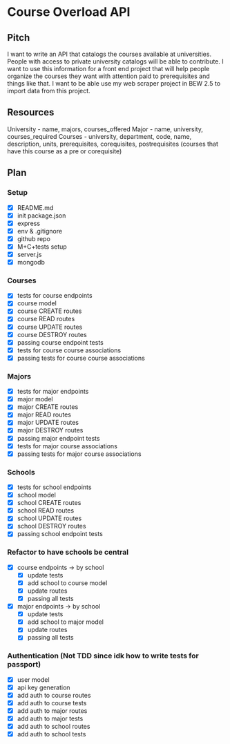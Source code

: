 # Course Overload API

## Pitch

I want to write an API that catalogs the courses available at universities. People with access to private university catalogs will be able to contribute. I want to use this information for a front end project that will help people organize the courses they want with attention paid to prerequisites and things like that. I want to be able use my web scraper project in BEW 2.5 to import data from this project.

## Resources
University - name, majors, courses_offered
Major - name, university, courses_required
Courses - university, department, code, name, description, units, prerequisites, corequisites, postrequisites (courses that have this course as a pre or corequisite)

## Plan

### Setup
- [x] README.md
- [x] init package.json
- [x] express
- [x] env & .gitignore
- [x] github repo
- [x] M+C+tests setup
- [x] server.js
- [x] mongodb

### Courses
- [x] tests for course endpoints
- [x] course model
- [x] course CREATE routes
- [x] course READ routes
- [x] course UPDATE routes
- [x] course DESTROY routes
- [x] passing course endpoint tests
- [x] tests for course course associations
- [x] passing tests for course course associations

### Majors
- [x] tests for major endpoints
- [x] major model
- [x] major CREATE routes
- [x] major READ routes
- [x] major UPDATE routes
- [x] major DESTROY routes
- [x] passing major endpoint tests
- [x] tests for major course associations
- [x] passing tests for major course associations

### Schools
- [x] tests for school endpoints
- [x] school model
- [x] school CREATE routes
- [x] school READ routes
- [x] school UPDATE routes
- [x] school DESTROY routes
- [x] passing school endpoint tests

### Refactor to have schools be central
- [x] course endpoints -> by school
  - [x] update tests
  - [x] add school to course model
  - [x] update routes
  - [x] passing all tests
- [x] major endpoints -> by school
  - [x] update tests
  - [x] add school to major model
  - [x] update routes
  - [x] passing all tests

### Authentication (Not TDD since idk how to write tests for passport)
- [x] user model
- [x] api key generation
- [x] add auth to course routes
- [x] add auth to course tests
- [x] add auth to major routes
- [x] add auth to major tests
- [x] add auth to school routes
- [x] add auth to school tests